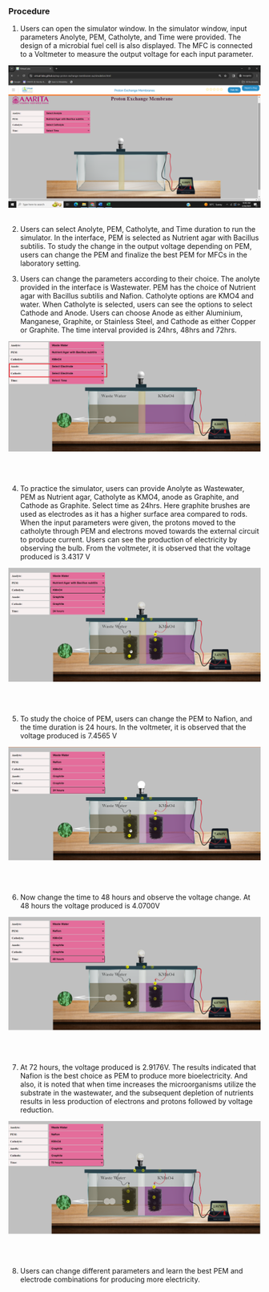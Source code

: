 ### Procedure

1.	Users can open the simulator window. In the simulator window,  input parameters Anolyte, PEM, Catholyte, and Time were provided. The design of a microbial fuel cell is also displayed. The MFC is connected to a Voltmeter to measure the output voltage for each input parameter.
 
 <img src="images/11.png" title="">
&nbsp;

2.	Users can select Anolyte, PEM, Catholyte, and Time duration to run the simulator. In the interface, PEM is selected as Nutrient agar with Bacillus subtilis. To study the change in the output voltage depending on PEM,  users can change the PEM and finalize the best PEM for MFCs in the laboratory setting. 

3.	Users can change the parameters according to their choice. The anolyte provided in the interface is Wastewater. PEM has the choice of Nutrient agar with Bacillus subtilis and Nafion. Catholyte options are KMO4 and water. When Catholyte is selected, users can see the options to select Cathode and Anode. Users can choose Anode as either Aluminium, Manganese, Graphite, or Stainless Steel, and Cathode as either Copper or Graphite. The time interval provided is 24hrs, 48hrs and 72hrs. 
 

 <img src="images/2.png" title="" />
&nbsp;

&nbsp;

4.	To practice the simulator, users can provide Anolyte as Wastewater, PEM as Nutrient agar, Catholyte as KMO4, anode as Graphite, and Cathode as Graphite. Select time as 24hrs. Here graphite brushes are used as electrodes as it has a higher surface area compared to rods. When the input parameters were given, the protons moved to the catholyte through PEM and electrons moved towards the external circuit to produce current. Users can see the production of electricity by observing the bulb. From the voltmeter, it is observed that the voltage produced is 3.4317 V


 <img src="images/3.png" title="" />
&nbsp;

&nbsp;



5.	To study the choice of PEM, users can change the PEM to Nafion, and the time duration is 24 hours. In the voltmeter, it is observed that the voltage produced is 7.4565 V



 <img src="images/4.png" title="" />
&nbsp;

&nbsp;


 
6.	Now change the time to 48 hours and observe the voltage change. At 48 hours the voltage produced is 4.0700V


 <img src="images/5.png" title="" />
&nbsp;

&nbsp;



7.	At 72 hours, the voltage produced is 2.9176V. The results indicated that Nafion is the best choice as PEM to produce more bioelectricity. And also, it is noted that when time increases the microorganisms utilize the substrate in the wastewater, and the subsequent depletion of nutrients results in less production of electrons and protons followed by voltage reduction. 


 <img src="images/6.png" title="" />
&nbsp;

&nbsp;



8.	Users can change different parameters and learn the best PEM and electrode combinations for producing more electricity. 

